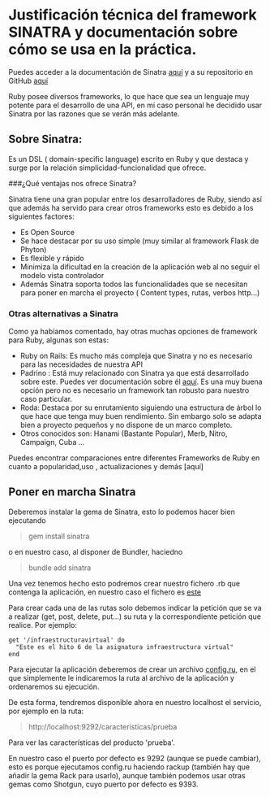 # Justificación técnica del framework SINATRA y documentación sobre cómo se usa en la práctica.

Puedes acceder a la documentación de Sinatra [aquí](http://sinatrarb.com/documentation.html) y a su repositorio en GitHub [aquí](https://github.com/sinatra/sinatra)

Ruby posee diversos frameworks, lo que hace que sea un lenguaje muy potente para el desarrollo de una API, en mi caso personal he decidido usar Sinatra por las razones que se verán más adelante.

## Sobre Sinatra:

Es un DSL ( domain-specific language) escrito en Ruby y que destaca y surge por la relación simplicidad-funcionalidad que ofrece.

###¿Qué ventajas nos ofrece Sinatra?

Sinatra tiene una gran popular entre los desarrolladores de Ruby, siendo así que además ha servido para crear otros frameworks esto es debido a los siguientes factores:

* Es Open Source
* Se hace destacar por su uso simple (muy similar al framework Flask de Phyton)
* Es flexible y rápido
* Minimiza la dificultad en la creación de la aplicación web al no seguir el modelo vista controlador
* Además Sinatra soporta todos las funcionalidades que se necesitan para poner en marcha el proyecto ( Content types, rutas, verbos http...)

### Otras alternativas a Sinatra

Como ya habíamos comentado, hay otras muchas opciones de framework para Ruby, algunas son estas:

* Ruby on Rails: Es mucho más compleja que Sinatra y no es necesario para las necesidades de nuestra API
* Padrino : Está muy relacionado con Sinatra ya que está desarrollado sobre este. Puedes ver documentación sobre él [aquí](http://padrinorb.com/). Es una muy buena opción pero no es necesario un framework tan robusto para nuestro caso particular.
* Roda: Destaca por su enrutamiento siguiendo una estructura de árbol lo que hace que tenga muy buen rendimiento. Sin embargo solo se adapta bien a proyecto pequeños y no dispone de un marco completo.
* Otros conocidos son: Hanami (Bastante Popular), Merb, Nitro, Campaign, Cuba ...

Puedes encontrar comparaciones entre diferentes Frameworks de Ruby en cuanto a popularidad,uso , actualizaciones y demás [aquí]

## Poner en marcha Sinatra

Deberemos instalar la gema de Sinatra, esto lo podemos hacer bien ejecutando 

> gem install sinatra

o en nuestro caso, al disponer de Bundler, haciedno 

> bundle add sinatra

Una vez tenemos hecho esto podremos crear nuestro fichero .rb que contenga la aplicación, en nuestro caso el fichero es [este](https://github.com/mariasanzs/makeupIV/blob/master/sinatra/myapp.rb)

Para crear cada una de las rutas solo debemos indicar la petición que se va a realizar (get, post, delete, put...) su ruta y la correspondiente petición que realice. Por ejemplo:

~~~
get '/infraestructuravirtual' do
  "Este es el hito 6 de la asignatura infraestructura virtual"
end
~~~

Para ejecutar la aplicación deberemos de crear un archivo [config.ru](https://github.com/mariasanzs/makeupIV/blob/master/config.ru), en el que simplemente le indicaremos la ruta al archivo de la aplicación y ordenaremos su ejecución.

De esta forma, tendremos disponible ahora en nuestro localhost el servicio, por ejemplo en la ruta:

 > http://localhost:9292/caracteristicas/prueba

Para ver las características del producto 'prueba'.

En nuestro caso el puerto por defecto es 9292 (aunque se puede cambiar), esto es porque ejecutamos config.ru haciendo rackup (también hay que añadir la gema Rack para usarlo), aunque también podemos usar otras gemas como Shotgun, cuyo puerto por defecto es 9393. 



